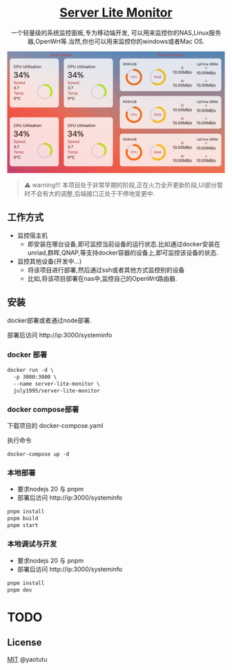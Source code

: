 
<div align="center">
<h1 align="center"><a href="https://github.com/yaotutu/server-lite-monitor"> Server Lite Monitor
</a></h1>

一个轻量级的系统监控面板,专为移动端开发, 可以用来监控你的NAS,Linux服务器,OpenWrt等.当然,你也可以用来监控你的windows或者Mac OS.

![主界面](./assets/prview1.png)

</div>

> ⚠️ warning!!!
> 本项目处于非常早期的阶段,正在火力全开更新阶段,UI部分暂时不会有大的调整,后端接口正处于不停地变更中.

## 工作方式
* 监控宿主机
  * 即安装在哪台设备,即可监控当前设备的运行状态.比如通过docker安装在unriad,群晖,QNAP,等支持docker容器的设备上,即可监控该设备的状态.
* 监控其他设备(开发中...)
  * 将该项目进行部署,然后通过ssh或者其他方式监控别的设备
  * 比如,将该项目部署在nas中,监控自己的OpenWrt路由器.

## 安装
docker部署或者通过node部署. 

部署后访问 http://ip:3000/systeminfo

### docker 部署

``` shell
docker run -d \
  -p 3000:3000 \
  --name server-lite-monitor \
  july1995/server-lite-monitor

```

### docker compose部署
下载项目的 docker-compose.yaml

执行命令
``` shell
docker-compose up -d
```

### 本地部署
* 要求nodejs 20 与 pnpm
* 部署后访问 http://ip:3000/systeminfo

``` shell 
pnpm install 
pnpm build
pnpm start
```

### 本地调试与开发
* 要求nodejs 20 与 pnpm
* 部署后访问 http://ip:3000/systeminfo

``` shell 
pnpm install 
pnpm dev
```



# TODO




## License

[MIT](./LICENSE) @yaotutu